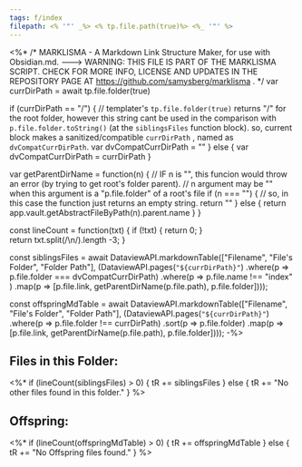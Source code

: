 ```yaml
---
tags: f/index
filepath: <% '"' _%> <% tp.file.path(true)%> <%_ '"' %>
---
```

<%* 
/*
MARKLISMA - A Markdown Link Structure Maker, for use with Obsidian.md.
---> WARNING: THIS FILE IS PART OF THE MARKLISMA SCRIPT. CHECK FOR MORE INFO, LICENSE AND UPDATES IN THE REPOSITORY PAGE AT https://github.com/samysberg/marklisma .
*/
var currDirPath = await tp.file.folder(true)

if (currDirPath == "/") {
// templater's `tp.file.folder(true)` returns "/" for the root folder, however this string cant be used in the comparison with `p.file.folder.toString()` (at the `siblingsFiles` function block). so, current block makes a sanitized/compatible `currDirPath` , named as `dvCompatCurrDirPath`.
  var dvCompatCurrDirPath = ""
} else {
  var dvCompatCurrDirPath = currDirPath
}

var getParentDirName = function(n) {
// IF n is "", this funcion would throw an error (by trying to get root's folder parent).
// n argument may be "" when this argument is a "p.file.folder" of a root's file
  if (n === "") {
// so, in this case the function just returns an empty string.
  return ""
  } else {
  return app.vault.getAbstractFileByPath(n).parent.name
  }
}

const lineCount = function(txt) {
    if (!txt) {
        return 0;
    }    
    return txt.split(/\n/).length -3;
}

const siblingsFiles = await DataviewAPI.markdownTable(["Filename", "File's Folder", "Folder Path"], (DataviewAPI.pages(`"${currDirPath}"`)
  .where(p => p.file.folder === dvCompatCurrDirPath)
  .where(p => p.file.name !== "index" )
  .map(p => [p.file.link, getParentDirName(p.file.path), p.file.folder])));

const offspringMdTable = await DataviewAPI.markdownTable(["Filename", "File's Folder", "Folder Path"], (DataviewAPI.pages(`"${currDirPath}"`)
  .where(p => p.file.folder !== currDirPath)
  .sort(p => p.file.folder)
  .map(p => [p.file.link, getParentDirName(p.file.path), p.file.folder])));
-%>

## Files in this Folder:

<%*
if (lineCount(siblingsFiles) > 0) {
  tR += siblingsFiles
} else {
  tR += "No other files found in this folder."
}
%>

## Offspring:

<%*
if (lineCount(offspringMdTable) > 0) {
  tR += offspringMdTable
} else {
  tR += "No Offspring files found."
}
%>